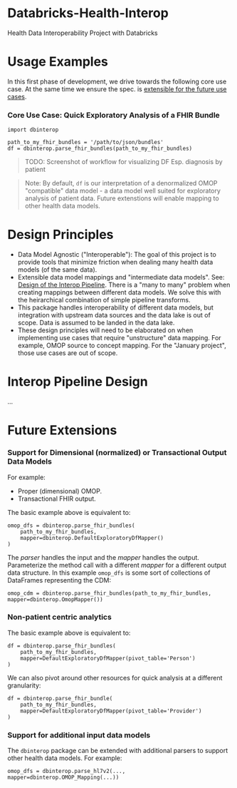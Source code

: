 # Databricks-Health-Interop
Health Data Interoperability Project with Databricks

# Usage Examples
In this first phase of development, we drive
towards the following core use case. At the same
time we ensure the spec. is [extensible for the future
use cases](#future-extensions).

### Core Use Case: Quick Exploratory Analysis of a FHIR Bundle

```
import dbinterop

path_to_my_fhir_bundles = '/path/to/json/bundles'
df = dbinterop.parse_fhir_bundles(path_to_my_fhir_bundles)
```
> TODO: Screenshot of workflow for visualizing DF
> Esp. diagnosis by patient

> Note: By default, `df` is our interpretation of
> a denormalized OMOP "compatible" data model - a
> data model well suited for exploratory analysis of
> patient data. Future extenstions will enable mapping
> to other health data models.

# Design Principles
- Data Model Agnostic ("Interoperable"): The goal of this project is to
  provide tools that minimize friction when dealing many health data
  models (of the same data).
- Extensible data model mappings and "intermediate data models".
  See: [Design of the Interop Pipeline](#interop-pipeline-design).
  There is a "many to many" problem when creating mappings between
  different data models. We solve this with the heirarchical combination
  of simple pipeline transforms.
- This package handles interoperability of different data models, but
  integration with upstream data sources and the data lake is out of
  scope. Data is assumed to be landed in the data lake.
- These design principles will need to be elaborated
  on when implementing use cases that require "unstructure" data mapping.
  For example, OMOP source to concept mapping. For the "January project",
  those use cases are out of scope.

# Interop Pipeline Design
...

# Future Extensions

### Support for Dimensional (normalized) or Transactional Output Data Models
For example:
- Proper (dimensional) OMOP.
- Transactional FHIR output.

The basic example above is equivalent to:
```
omop_dfs = dbinterop.parse_fhir_bundles(
    path_to_my_fhir_bundles, 
    mapper=dbinterop.DefaultExploratoryDfMapper()
)
```
The _parser_ handles the input and the _mapper_ handles the output. Parameterize the method call with
a different _mapper_ for a different output data structure. In this example
`omop_dfs` is some sort of collections of DataFrames representing the CDM:
```
omop_cdm = dbinterop.parse_fhir_bundles(path_to_my_fhir_bundles, mapper=dbinterop.OmopMapper())
```

### Non-patient centric analytics
The basic example above is equivalent to:
```
df = dbinterop.parse_fhir_bundles(
    path_to_my_fhir_bundles, 
    mapper=DefaultExploratoryDfMapper(pivot_table='Person')
)
```

We can also pivot around other resources for quick analysis at
a different granularity:
```
df = dbinterop.parse_fhir_bundle(
    path_to_my_fhir_bundles, 
    mapper=DefaultExploratoryDfMapper(pivot_table='Provider')
)
```

### Support for additional input data models
The `dbinterop` package can be extended with additional parsers to support
other health data models. For example:
```
omop_dfs = dbinterop.parse_hl7v2(..., mapper=dbinterop.OMOP_Mapping(...))
```

